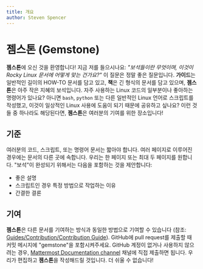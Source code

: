 ```yaml
---
title: 개요
author: Steven Spencer
---
```


# 젬스톤 (Gemstone)

**젬스톤**에 오신 것을 환영합니다! 지금 저를 들으시나요: _"보석들이란 무엇이며, 이것이 Rocky Linux 문서에 어떻게 맞는 건가요?"_ 이 질문은 정말 좋은 질문입니다. **가이드**는 일반적인 길이의 HOW-TO 문서를 담고 있고, **책**은 긴 형식의 문서를 담고 있으며, **젬스톤**은 아주 작은 지혜의 보석입니다. 자주 사용하는 Linux 코드의 일부분이나 좋아하는 명령어가 있나요? 아니면 `bash`, `python` 또는 다른 일반적인 Linux 언어로 스크립트를 작성했고, 이것이 일상적인 Linux 사용에 도움이 되기 때문에 공유하고 싶나요? 이런 것들 중 하나라도 해당된다면, **젬스톤**은 여러분의 기여를 위한 장소입니다!

## 기준

여러분의 코드, 스크립트, 또는 명령어 문서는 짧아야 합니다. 여러 페이지로 이루어진 경우에는 문서의 다른 곳에 속합니다. 우리는 한 페이지 또는 최대 두 페이지를 원합니다. "보석"이 완성되기 위해서는 다음을 포함하는 것을 제안합니다:

* 좋은 설명
* 스크립트인 경우 특정 방법으로 작업하는 이유
* 간결한 결론

## 기여

**젬스톤**은 다른 문서를 기여하는 방식과 동일한 방법으로 기여할 수 있습니다 (참조: [Guides/Contribution/Contribution Guide](../guides/contribute/README.md)). GitHub에 pull request를 제출할 때 커밋 메시지에 "gemstone"을 포함시켜주세요. GitHub 계정이 없거나 사용하지 않으려는 경우, [Mattermost Documentation channel](https://chat.rockylinux.org/rocky-linux/channels/documentation) 채널에 직접 제출하면 됩니다. 우리가 편집하고 **젬스톤**을 작성해드릴 것입니다. 더 쉬울 수 없습니다!
